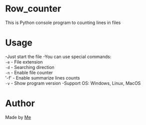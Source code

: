 # Row_counter
This is Python console program to counting lines in files
# Usage
-Just start the file
-You can use special commands:<br>
`-e` - File extension<br>
`-d` - Searching direction<br>
`-n` - Enable file counter<br>
'-f' - Enable summarize lines counts<br>
`-v` - Show program version
-Support OS: Windows, Linux, MacOS
# Author
Made by [Me](https://github.com/Tooloom)
